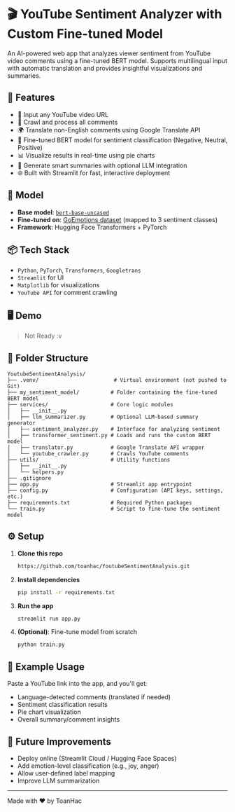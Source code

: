 
# 🎬 YouTube Sentiment Analyzer with Custom Fine-tuned Model

An AI-powered web app that analyzes viewer sentiment from YouTube video comments using a fine-tuned BERT model. Supports multilingual input with automatic translation and provides insightful visualizations and summaries.

## 🚀 Features

- 🔗 Input any YouTube video URL
- 💬 Crawl and process all comments
- 🌍 Translate non-English comments using Google Translate API
- 🤖 Fine-tuned BERT model for sentiment classification (Negative, Neutral, Positive)
- 📊 Visualize results in real-time using pie charts
- 🧠 Generate smart summaries with optional LLM integration
- 🌐 Built with Streamlit for fast, interactive deployment

## 🧠 Model

- **Base model**: [`bert-base-uncased`](https://huggingface.co/bert-base-uncased)
- **Fine-tuned on**: [GoEmotions dataset](https://github.com/google-research/google-research/tree/master/goemotions) (mapped to 3 sentiment classes)
- **Framework**: Hugging Face Transformers + PyTorch

## 📦 Tech Stack

- `Python`, `PyTorch`, `Transformers`, `Googletrans`
- `Streamlit` for UI
- `Matplotlib` for visualizations
- `YouTube API` for comment crawling

## 🖥️ Demo

> Not Ready :v

## 📁 Folder Structure


```
YoutubeSentimentAnalysis/
├── .venv/                        # Virtual environment (not pushed to Git)
├── my_sentiment_model/          # Folder containing the fine-tuned BERT model
├── services/                    # Core logic modules
│   ├── __init__.py
│   ├── llm_summarizer.py        # Optional LLM-based summary generator
│   ├── sentiment_analyzer.py    # Interface for analyzing sentiment
│   ├── transformer_sentiment.py # Loads and runs the custom BERT model
│   ├── translator.py            # Google Translate API wrapper
│   └── youtube_crawler.py       # Crawls YouTube comments
├── utils/                       # Utility functions
│   ├── __init__.py
│   └── helpers.py
├── .gitignore
├── app.py                       # Streamlit app entrypoint
├── config.py                    # Configuration (API keys, settings, etc.)
├── requirements.txt             # Required Python packages
└── train.py                     # Script to fine-tune the sentiment model
```

## ⚙️ Setup

1. **Clone this repo**  
   ```bash
   https://github.com/toanhac/YoutubeSentimentAnalysis.git
   ```

2. **Install dependencies**  
   ```bash
   pip install -r requirements.txt
   ```

3. **Run the app**  
   ```bash
   streamlit run app.py
   ```

4. **(Optional)**: Fine-tune model from scratch  
   ```bash
   python train.py
   ```

## 📝 Example Usage

Paste a YouTube link into the app, and you'll get:
- Language-detected comments (translated if needed)
- Sentiment classification results
- Pie chart visualization
- Overall summary/comment insights

## 🧪 Future Improvements

- Deploy online (Streamlit Cloud / Hugging Face Spaces)
- Add emotion-level classification (e.g., joy, anger)
- Allow user-defined label mapping
- Improve LLM summarization


---

Made with ❤️ by ToanHac

